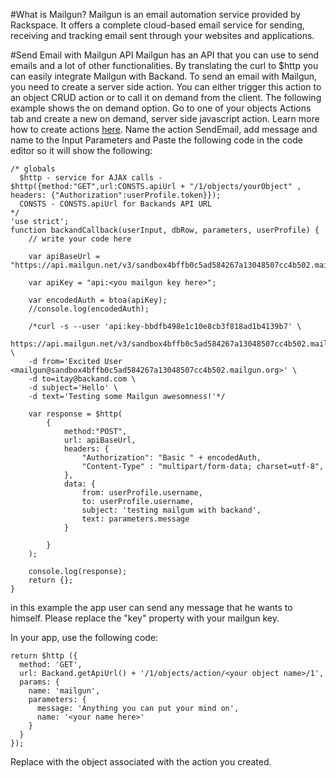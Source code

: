 #What is Mailgun?
Mailgun is an email automation service provided by Rackspace. It offers a complete cloud-based email service for sending, receiving and tracking email sent through your websites and applications.

#Send Email with Mailgun API
Mailgun has an API that you can use to send emails and a lot of other functionalities. By translating the curl to $http you can easily integrate Mailgun with Backand.
To send an email with Mailgun, you need to create a server side action. You can either trigger this action to an object CRUD action or to call it on demand from the client. The following example shows the on demand option. Go to one of your objects Actions tab and create a new on demand, server side javascript action. Learn more how to create actions [here](http://docs.backand.com/en/latest/apidocs/customactions/index.html). Name the action SendEmail, add message and name to the Input Parameters and Paste the following code in the code editor so it will show the following:

```
/* globals
  $http - service for AJAX calls - $http({method:"GET",url:CONSTS.apiUrl + "/1/objects/yourObject" , headers: {"Authorization":userProfile.token}});
  CONSTS - CONSTS.apiUrl for Backands API URL
*/
'use strict';
function backandCallback(userInput, dbRow, parameters, userProfile) {
	// write your code here
	
	var apiBaseUrl = "https://api.mailgun.net/v3/sandbox4bffb0c5ad584267a13048507cc4b502.mailgun.org/messages";

    var apiKey = "api:<you mailgun key here>";
                  
    var encodedAuth = btoa(apiKey);
    //console.log(encodedAuth);
    
    /*curl -s --user 'api:key-bbdfb498e1c10e8cb3f818ad1b4139b7' \
    https://api.mailgun.net/v3/sandbox4bffb0c5ad584267a13048507cc4b502.mailgun.org/messages \
    -d from='Excited User <mailgun@sandbox4bffb0c5ad584267a13048507cc4b502.mailgun.org>' \
    -d to=itay@backand.com \
    -d subject='Hello' \
    -d text='Testing some Mailgun awesomness!'*/
    
	var response = $http(
	    {
	        method:"POST",
	        url: apiBaseUrl, 
	        headers: {
	            "Authorization": "Basic " + encodedAuth,
	            "Content-Type" : "multipart/form-data; charset=utf-8",
	        },
	        data: {
	            from: userProfile.username, 
	            to: userProfile.username, 
	            subject: 'testing mailgum with backand', 
	            text: parameters.message
	        }
	        
	    }
	);
	
    console.log(response);
	return {};
}
```
in this example the app user can send any message that he wants to himself. Please replace the "key" property with your mailgun key.

In your app, use the following code:
```
return $http ({
  method: 'GET',
  url: Backand.getApiUrl() + '/1/objects/action/<your object name>/1',
  params: {
    name: 'mailgun',
    parameters: {
      message: 'Anything you can put your mind on',
      name: '<your name here>'
    }
  }
});

```
Replace <your object name> with the object associated with the action you created.
